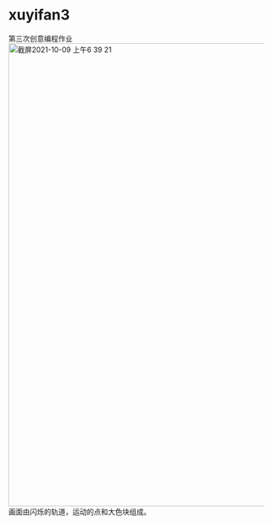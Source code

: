 # xuyifan3
第三次创意编程作业
<img width="912" alt="截屏2021-10-09 上午6 39 21" src="https://user-images.githubusercontent.com/90586340/136633633-44831729-7e2a-4f20-9849-50843a417a20.png">
画面由闪烁的轨道，运动的点和大色块组成。

